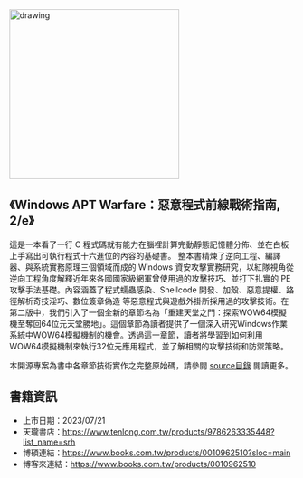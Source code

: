 <img src="https://cf-assets2.tenlong.com.tw/products/images/000/192/111/original/MP22304.jpg?1689144036" alt="drawing" width="300" high="600"/>

## 《Windows APT Warfare：惡意程式前線戰術指南, 2/e》

這是一本看了一行 C 程式碼就有能力在腦裡計算完動靜態記憶體分佈、並在白板上手寫出可執行程式十六進位的內容的基礎書。
整本書精煉了逆向工程、編譯器、與系統實務原理三個領域而成的 Windows 資安攻擊實務研究，以紅隊視角從逆向工程角度解釋近年來各國國家級網軍曾使用過的攻擊技巧、並打下扎實的 PE 攻擊手法基礎。內容涵蓋了程式蠕蟲感染、Shellcode 開發、加殼、惡意提權、路徑解析奇技淫巧、數位簽章偽造 等惡意程式與遊戲外掛所採用過的攻擊技術。在第二版中，我們引入了一個全新的章節名為「重建天堂之門：探索WOW64模擬機至奪回64位元天堂勝地」。這個章節為讀者提供了一個深入研究Windows作業系統中WOW64模擬機制的機會。透過這一章節，讀者將學習到如何利用WOW64模擬機制來執行32位元應用程式，並了解相關的攻擊技術和防禦策略。

本開源專案為書中各章節技術實作之完整原始碼，請參閱 [source目錄](/source) 閱讀更多。

## 書籍資訊
* 上市日期：2023/07/21
* 天瓏書店：https://www.tenlong.com.tw/products/9786263335448?list_name=srh
* 博碩連結：https://www.books.com.tw/products/0010962510?sloc=main
* 博客來連結：https://www.books.com.tw/products/0010962510

